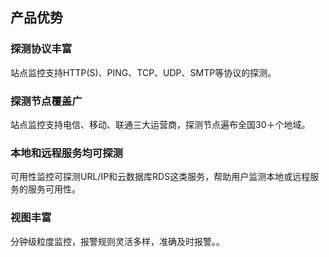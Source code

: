 ## 产品优势
### 探测协议丰富
站点监控支持HTTP(S)、PING、TCP、UDP、SMTP等协议的探测。
### 探测节点覆盖广
站点监控支持电信、移动、联通三大运营商，探测节点遍布全国30＋个地域。
### 本地和远程服务均可探测
可用性监控可探测URL/IP和云数据库RDS这类服务，帮助用户监测本地或远程服务的服务可用性。
### 视图丰富
分钟级粒度监控，报警规则灵活多样，准确及时报警。。
